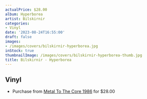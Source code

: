 ```yaml
---
actualPrice: $28.00
album: Hyperborea
artist: Bilskirnir
categories:
- Vinyl
date: '2023-08-24T16:55:00'
draft: false
images:
- /images/covers/bilskirnir-hyperborea.jpg
inStock: true
thumbnailImage: /images/covers/bilskirnir-hyperborea-thumb.jpg
title: Bilskirnir - Hyperborea
---
```


## Vinyl
* Purchase from [Metal To The Core 1986](https://metaltothecore1986.com/shop/bilskirnir-hyperborea-12-lp-white-marble/) for $28.00
